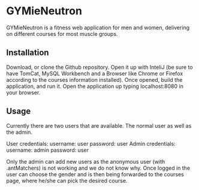 # GYMieNeutron

GYMieNeutron is a fitness web application for men and women, delivering on different courses for most muscle groups.

## Installation

Download, or clone the Github repository. Open it up with InteliJ (be sure to have TomCat, MySQL Workbench and a Browser like Chrome or Firefox
according to the courses information installed). Once opened, build the application, and run it. Open the application up typing localhost:8080
in your browser. 

## Usage

Currently there are two users that are available. The normal user as well as the admin. 

User credentials: username: user password: user
Admin credentials: username: admin password: user

Only the admin can add new users as the anonymous user (with .antMatchers) is not working and we do not know why. Once logged in the user can 
choose the gender and is then being forwarded to the courses page, where he/she can pick the desired course. 
